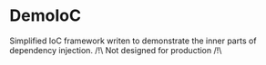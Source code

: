 # DemoIoC
Simplified IoC framework writen to demonstrate the inner parts of dependency injection. /!\ Not designed for production /!\

